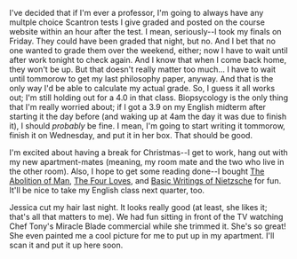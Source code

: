 I've decided that if I'm ever a professor, I'm going to always have any multple choice Scantron tests I give graded and posted on the course website within an hour after the test.  I mean, seriously--I took my finals on Friday.  They could have been graded that night, but no.  And I bet that no one wanted to grade them over the weekend, either; now I have to wait until after work tonight to check again.  And I know that when I come back home, they won't be up.  But that doesn't really matter too much... I have to wait until tommorow to get my last philosophy paper, anyway.  And that is the only way I'd be able to calculate my actual grade.  So, I guess it all works out; I'm still holding out for a 4.0 in that class.  Biopsycology is the only thing that I'm really worried about; if I got a 3.9 on my English midterm after starting it the day before (and waking up at 4am the day it was due to finish it), I should *probably* be fine.  I mean, I'm going to start writing it tommorow, finish it on Wednesday, and put it in her box.  That should be good.

I'm excited about having a break for Christmas--I get to work, hang out with my new apartment-mates (meaning, my room mate and the two who live in the other room).  Also, I hope to get some reading done--I bought <a href="http://search.barnesandnoble.com/booksearch/isbnInquiry.asp?isbn=0060652942">The Abolition of Man</a>, <a href="http://search.barnesandnoble.com/booksearch/isbnInquiry.asp?isbn=0156329301">The Four Loves</a>, and <a href="http://search.barnesandnoble.com/booksearch/isbnInquiry.asp?isbn=0679783393">Basic Writings of Nietzsche</a> for fun.  It'll be nice to take my English class next quarter, too.

Jessica cut my hair last night.  It looks really good (at least, she likes it; that's all that matters to me).  We had fun sitting in front of the TV watching Chef Tony's Miracle Blade commercial while she trimmed it.  She's so great!  She even painted me a cool picture for me to put up in my apartment.  I'll scan it and put it up here soon.